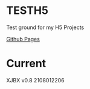 # TESTH5
Test ground for my H5 Projects

[Github Pages](https://ceruleanjo.github.com/TESTH5/)

# Current

XJBX v0.8 2108012206

